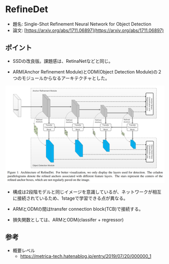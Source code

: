# RefineDet

- 題名: Single-Shot Refinement Neural Network for Object Detection
- 論文: [https://arxiv.org/abs/1711.06897](https://arxiv.org/abs/1711.06897)

## ポイント

- SSDの改良版。課題感は、RetinaNetなどと同じ。

- ARM(Anchor Refinement Module)とODM(Object Detection Module)の２つのモジュールからなるアーキテクチャとした。

![](./img/refinedet_architecture.png)

- 構成は2段階モデルと同じイメージを意識しているが、ネットワークが相互に接続されているため、1stageで学習できる点が異なる。

- ARMとODMの間はtransfer connection block(TCB)で接続する。

- 損失関数としては、ARMとODM(classifer + regressor)

## 参考

- 概要レベル
  - https://metrica-tech.hatenablog.jp/entry/2019/07/20/000000_1
